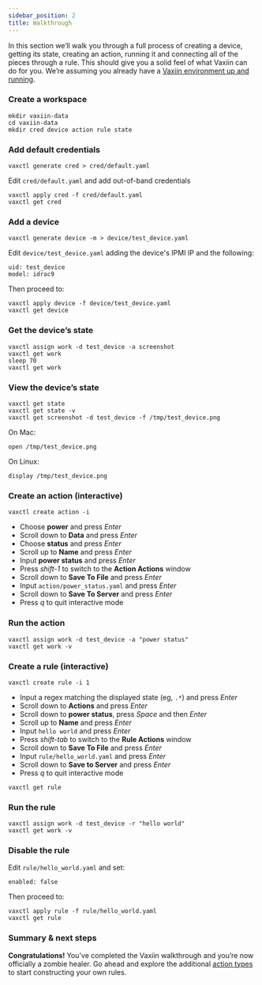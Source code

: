 ```yaml
---
sidebar_position: 2
title: Walkthrough
---
```


In this section we’ll walk you through a full process of creating a device, getting its state, creating an action, running it and connecting all of the pieces through a rule.
This should give you a solid feel of what Vaxiin can do for you. We’re assuming you already have a [Vaxiin environment up and running](../installation/server).

### Create a workspace
```
mkdir vaxiin-data
cd vaxiin-data
mkdir cred device action rule state
```

### Add default credentials

```
vaxctl generate cred > cred/default.yaml
```
Edit `cred/default.yaml` and add out-of-band credentials
```
vaxctl apply cred -f cred/default.yaml
vaxctl get cred
```

### Add a device

```
vaxctl generate device -m > device/test_device.yaml
```
Edit `device/test_device.yaml` adding the device's IPMI IP and the following:
```
uid: test_device
model: idrac9
```
Then proceed to:
```
vaxctl apply device -f device/test_device.yaml
vaxctl get device
```

### Get the device’s state

```
vaxctl assign work -d test_device -a screenshot
vaxctl get work
sleep 70
vaxctl get work
```

### View the device’s state

```
vaxctl get state
vaxctl get state -v
vaxctl get screenshot -d test_device -f /tmp/test_device.png
```
On Mac:
```
open /tmp/test_device.png
```
On Linux:
```
display /tmp/test_device.png
```

### Create an action (interactive)

```
vaxctl create action -i
```
- Choose **power** and press *Enter*
- Scroll down to **Data** and press *Enter*
- Choose **status** and press *Enter*
- Scroll up to **Name** and press *Enter*
- Input **power status** and press *Enter*
- Press *shift-1* to switch to the **Action Actions** window
- Scroll down to **Save To File** and press *Enter*
- Input `action/power_status.yaml` and press *Enter*
- Scroll down to **Save To Server** and press *Enter*
- Press *q* to quit interactive mode

### Run the action

```
vaxctl assign work -d test_device -a "power status"
vaxctl get work -v
```

### Create a rule (interactive)

```
vaxctl create rule -i 1
```
- Input a regex matching the displayed state (eg, `.*`) and press *Enter*
- Scroll down to **Actions** and press *Enter*
- Scroll down to **power status**, press *Space* and then *Enter*
- Scroll up to **Name** and press *Enter*
- Input `hello world` and press *Enter*
- Press *shift-tab* to switch to the **Rule Actions** window
- Scroll down to **Save To File** and press *Enter*
- Input `rule/hello_world.yaml` and press *Enter*
- Scroll down to **Save to Server** and press *Enter*
- Press *q* to quit interactive mode
```
vaxctl get rule
```

### Run the rule

```
vaxctl assign work -d test_device -r "hello world"
vaxctl get work -v
```

### Disable the rule

Edit `rule/hello_world.yaml` and set:
```
enabled: false
```
Then proceed to:
```
vaxctl apply rule -f rule/hello_world.yaml
vaxctl get rule
```

### Summary & next steps
**Congratulations!** You’ve completed the Vaxiin walkthrough and you’re now officially a zombie healer.
Go ahead and explore the additional [action types](../cli-reference/create#action) to start constructing your own rules.
